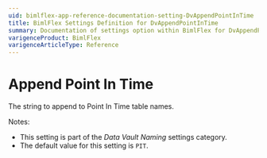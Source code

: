 ```yaml
---
uid: bimlflex-app-reference-documentation-setting-DvAppendPointInTime
title: BimlFlex Settings Definition for DvAppendPointInTime
summary: Documentation of settings option within BimlFlex for DvAppendPointInTime
varigenceProduct: BimlFlex
varigenceArticleType: Reference
---
```


# Append Point In Time

The string to append to Point In Time table names.

Notes:

* This setting is part of the *Data Vault Naming* settings category.
* The default value for this setting is `PIT`.
